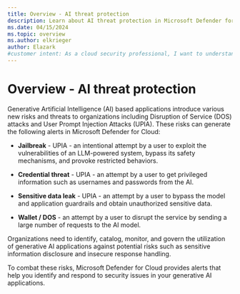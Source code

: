 ```yaml
---
title: Overview - AI threat protection
description: Learn about AI threat protection in Microsoft Defender for Cloud and how it protects your resources from AI threats.
ms.date: 04/15/2024
ms.topic: overview
ms.author: elkrieger
author: Elazark
#customer intent: As a cloud security professional, I want to understand how to secure my generative AI resources using Defender for Cloud's AI security posture management capabilities.
---
```


# Overview - AI threat protection

Generative Artificial Intelligence (AI) based applications introduce various new risks and threats to organizations including Disruption of Service (DOS) attacks and User Prompt Injection Attacks (UPIA). These risks can generate the following alerts in Microsoft Defender for Cloud:

- **Jailbreak** - UPIA - an intentional attempt by a user to exploit the vulnerabilities of an LLM-powered system, bypass its safety mechanisms, and provoke restricted behaviors.

- **Credential threat** - UPIA - an attempt by a user to get privileged information such as usernames and passwords from the AI.

- **Sensitive data leak** - UPIA - an attempt by a user to bypass the model and application guardrails and obtain unauthorized sensitive data.

- **Wallet / DOS** - an attempt by a user to disrupt the service by sending a large number of requests to the AI model.

Organizations need to identify, catalog, monitor, and govern the utilization of generative AI applications against potential risks such as sensitive information disclosure and insecure response handling.

To combat these risks, Microsoft Defender for Cloud provides alerts that help you identify and respond to security issues in your generative AI applications.
